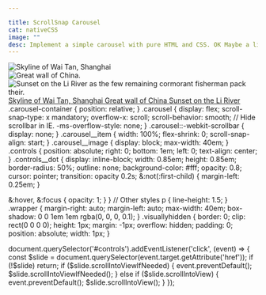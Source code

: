 ```yaml
---

title: ScrollSnap Carousel 
cat: nativeCSS
image: ""
desc: Implement a simple carousel with pure HTML and CSS. OK Maybe a little JS.
---
```


<html-code>
<div class="wrapper">
  <div class="carousel-container">
    <div class="carousel">
      <div id="skyline" class="carousel__item">
        <img src="/sampleImages/Skyline_of_Wai.jpg" alt="Skyline of Wai Tan, Shanghai" class="carousel__image">
      </div>
      <div id="great-wall-of-china" class="carousel__item">
        <img src="/sampleImages/Sunset_on_Li_River.jpg" alt="Great wall of China." class="carousel__image">
      </div>
      <div id="sunset-on-the-li-river" class="carousel__item">
        <img src="/sampleImages/great_wall.jpg" alt="Sunset on the Li River as the few remaining cormorant fisherman pack their." class="carousel__image">
      </div>
    </div>
    <div id="controls" class="controls">
      <a href="#skyline" class="controls__dot">
        <span class="visuallyhidden">Skyline of Wai Tan, Shanghai</span>
      </a>
      <a href="#great-wall-of-china" class="controls__dot">
        <span class="visuallyhidden">Great wall of China</span>
      </a>
      <a href="#sunset-on-the-li-river" class="controls__dot">
        <span class="visuallyhidden">Sunset on the Li River</span>
      </a>
    </div>
  </div>
  
</html-code>

<css-code>
.carousel-container {
  position: relative;
}
.carousel {
  display: flex;
  scroll-snap-type: x mandatory;
  overflow-x: scroll;
  scroll-behavior: smooth;
  // Hide scrollbar in IE.
  -ms-overflow-style: none;
}
.carousel::-webkit-scrollbar {
  display: none;
}
.carousel__item {
  width: 100%;
  flex-shrink: 0;
  scroll-snap-align: start;
}
.carousel__image {
  display: block;
  max-width: 40em;
}
.controls {
  position: absolute;
  right: 0;
  bottom: 1em;
  left: 0;
  text-align: center;
}
.controls__dot {
  display: inline-block;
  width: 0.85em;
  height: 0.85em;
  border-radius: 50%;
  outline: none;
  background-color: #fff;
  opacity: 0.8;
  cursor: pointer;
  transition: opacity 0.2s;
  &:not(:first-child) {
    margin-left: 0.25em;
  }

  &:hover,
  &:focus {
    opacity: 1;
  }
}
// Other styles
p {
  line-height: 1.5;
}
.wrapper {
  margin-right: auto;
  margin-left: auto;
  max-width: 40em;
  box-shadow: 0 0 1em 1em rgba(0, 0, 0, 0.1);
}
.visuallyhidden {
  border: 0;
  clip: rect(0 0 0 0);
  height: 1px;
  margin: -1px;
  overflow: hidden;
  padding: 0;
  position: absolute;
  width: 1px;
}
</css-code>

<js-code>
document.querySelector('#controls').addEventListener('click', (event) => {
  const $slide = document.querySelector(event.target.getAttribute('href'));
  if (!$slide) return;
  if ($slide.scrollIntoViewIfNeeded) {
    event.preventDefault();
    $slide.scrollIntoViewIfNeeded();
  } else if ($slide.scrollIntoView) {
    event.preventDefault();
    $slide.scrollIntoView();
  }
});
</js-code>